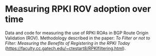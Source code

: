 # Measuring RPKI ROV adoption over time
Data and code for measuring the use of RPKI ROAs in BGP Route Origin Validation (ROV). 
Methodology described in the paper: *To Filter or not to Filter: Measuring the Benefits of Registering in the RPKI Today* (https://faculty.cc.gatech.edu/~ctestart8/RPKIfiltering.html).

